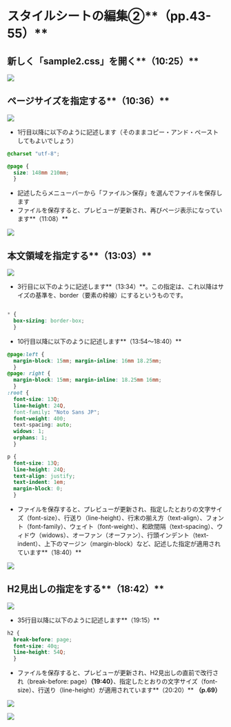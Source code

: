 # スタイルシートの編集②**（pp.43-55）**

## 新しく「sample2.css」を開く**（10:25）**

![](/images/2-introduction-to-vivliostyle/6-editing-style-sheets-2/2-6-1.png)

## ページサイズを指定する**（10:36）**

![](/images/2-introduction-to-vivliostyle/6-editing-style-sheets-2/2-6-2.png)

- 1行目以降に以下のように記述します（そのままコピー・アンド・ペーストしてもよいでしょう）

```css
@charset "utf-8";

@page {
  size: 148mm 210mm;
  }
```

- 記述したらメニューバーから「ファイル＞保存」を選んでファイルを保存します
- ファイルを保存すると、プレビューが更新され、再びページ表示になっています**（11:08）**

![](/images/2-introduction-to-vivliostyle/6-editing-style-sheets-2/2-6-3.png)

## 本文領域を指定する**（13:03）**

![](/images/2-introduction-to-vivliostyle/6-editing-style-sheets-2/2-6-4.png)

- 3行目に以下のように記述します**（13:34）**。この指定は、これ以降はサイズの基準を、border（要素の枠線）にするというものです。

```css

* {
  box-sizing: border-box;
  }

```

- 10行目以降に以下のように記述します**（13:54〜18:40）**

```css
@page:left {
  margin-block: 15mm; margin-inline: 16mm 18.25mm;
  }
@page: right {
  margin-block: 15mm; margin-inline: 18.25mm 16mm;
  }
:root {
  font-size: 13Q;
  line-height: 24Q,
  font-family: "Noto Sans JP";
  font-weight: 400;
  text-spacing: auto;
  widows: 1;
  orphans: 1;
  }

p {
  font-size: 13Q;
  line-height: 24Q;
  text-align: justify;
  text-indent: 1em;
  margin-block: 0;
  }
```

- ファイルを保存すると、プレビューが更新され、指定したとおりの文字サイズ（font-size）、行送り（line-height）、行末の揃え方（text-align）、フォント（font-family）、ウェイト（font-weight）、和欧間隔（text-spacing）、ウィドウ（widows）、オーファン（オーファン）、行頭インデント（text-indent）、上下のマージン（margin-block）など、記述した指定が適用されています**（18:40）**

![](/images/2-introduction-to-vivliostyle/6-editing-style-sheets-2/2-6-5.png)

## H2見出しの指定をする**（18:42）**

![](/images/2-introduction-to-vivliostyle/6-editing-style-sheets-2/2-6-6.png)

- 35行目以降に以下のように記述します**（19:15）**

```css
h2 {
  break-before: page;
  font-size: 40q;
  line-height: 54Q;
  }
```

- ファイルを保存すると、プレビューが更新され、H2見出しの直前で改行され（break-before: page）**（19:40）**、指定したとおりの文字サイズ（font-size）、行送り（line-height）が適用されています**（20:20）** **（p.69）**

![](/images/2-introduction-to-vivliostyle/6-editing-style-sheets-2/2-6-7.png)

![](/images/2-introduction-to-vivliostyle/6-editing-style-sheets-2/2-6-8.png)